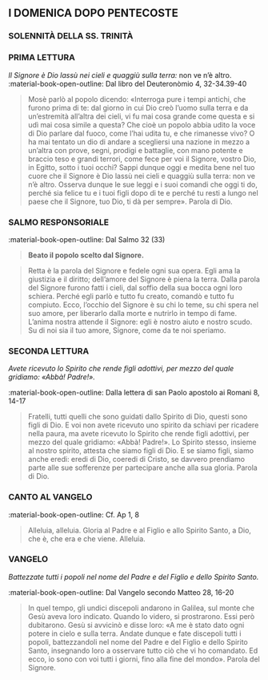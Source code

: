 ## I DOMENICA DOPO PENTECOSTE
> 
### SOLENNITÀ DELLA SS. TRINITÀ
> 
### PRIMA LETTURA
*Il Signore è Dio lassù nei cieli e quaggiù sulla terra:*
non ve n’è altro.
:material-book-open-outline: 
Dal libro del Deuteronòmio
4, 32-34.39-40
> 
> Mosè parlò al popolo dicendo: «Interroga pure i tempi antichi, che furono prima di te: dal giorno in cui Dio creò l’uomo sulla terra e da un’estremità all’altra dei cieli, vi fu mai cosa grande come questa e si udì mai cosa simile a questa? Che cioè un popolo abbia udito la voce di Dio parlare dal fuoco, come l’hai udita tu, e che rimanesse vivo? O ha mai tentato un dio di andare a scegliersi una nazione in mezzo a un’altra con prove, segni, prodigi e battaglie, con mano potente e braccio teso e grandi terrori, come fece per voi il Signore, vostro Dio, in Egitto, sotto i tuoi occhi? Sappi dunque oggi e medita bene nel tuo cuore che il Signore è Dio lassù nei cieli e quaggiù sulla terra: non ve n’è altro. Osserva dunque le sue leggi e i suoi comandi che oggi ti do, perché sia felice tu e i tuoi figli dopo di te e perché tu resti a lungo nel paese che il Signore, tuo Dio, ti dà per sempre». Parola di Dio.
> 
### SALMO RESPONSORIALE
:material-book-open-outline: Dal Salmo 32 (33)

>**Beato il popolo scelto dal Signore.**

> Retta è la parola del Signore
> e fedele ogni sua opera.
> Egli ama la giustizia e il diritto;
> dell’amore del Signore è piena la terra.
> Dalla parola del Signore furono fatti i cieli,
> dal soffio della sua bocca ogni loro schiera.
> Perché egli parlò e tutto fu creato,
> comandò e tutto fu compiuto.
> Ecco, l’occhio del Signore è su chi lo teme,
> su chi spera nel suo amore,
> per liberarlo dalla morte
> e nutrirlo in tempo di fame.
> L’anima nostra attende il Signore:
> egli è nostro aiuto e nostro scudo.
> Su di noi sia il tuo amore, Signore,
> come da te noi speriamo.
> 
### SECONDA LETTURA
*Avete ricevuto lo Spirito che rende figli adottivi, per mezzo del quale gridiamo: «Abbà! Padre!».*

:material-book-open-outline: Dalla lettera di san Paolo apostolo ai Romani
8, 14-17

> Fratelli, tutti quelli che sono guidati dallo Spirito di Dio, questi sono figli di Dio. E voi non avete ricevuto uno spirito da schiavi per ricadere nella paura, ma avete ricevuto lo Spirito che rende figli adottivi, per mezzo del quale gridiamo: «Abbà! Padre!». Lo Spirito stesso, insieme al nostro spirito, attesta che siamo figli di Dio. E se siamo figli, siamo anche eredi: eredi di Dio, coeredi di Cristo, se davvero prendiamo parte alle sue sofferenze per partecipare anche alla sua gloria. Parola di Dio.
> 
### CANTO AL VANGELO
:material-book-open-outline: Cf. Ap 1, 8

> Alleluia, alleluia.
> Gloria al Padre e al Figlio e allo Spirito Santo,
> a Dio, che è, che era e che viene.
> Alleluia.
> 
### VANGELO
*Battezzate tutti i popoli nel nome del Padre e del Figlio e dello Spirito Santo.*

:material-book-open-outline: Dal Vangelo secondo Matteo
28, 16-20

> In quel tempo, gli undici discepoli andarono in Galilea, sul monte che Gesù aveva loro indicato. Quando lo videro, si prostrarono. Essi però dubitarono. Gesù si avvicinò e disse loro: «A me è stato dato ogni potere in cielo e sulla terra. Andate dunque e fate discepoli tutti i popoli, battezzandoli nel nome del Padre e del Figlio e dello Spirito Santo, insegnando loro a osservare tutto ciò che vi ho comandato. Ed ecco, io sono con voi tutti i giorni, fino alla fine del mondo». Parola del Signore.
